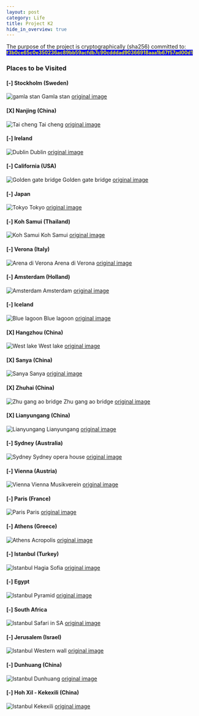 ```yaml
---
layout: post
category: Life
title: Project K2
hide_in_overview: true
---
```


The purpose of the project is cryptographically (sha256) committed to:
<span style="background: blue; color: yellow; font-size: 90%; font-weight: bold; word-wrap: break-word">f3b0ce65c0e350236ac89bb59acfdb7c90cdddad90366918aaa1b67f57ad00d1</span>

### Places to be Visited

#### [-] Stockholm (Sweden)

<img src="{{ site.baseurl }}/images/k2/gamla-stan.jpg" alt="gamla stan"/>
<span class="image-label">Gamla stan <a target="_blank" rel="noopener noreferrer" class="image-label" href="{{ site.baseurl }}/images/k2/gamla-stan.jpg">original image</a></span>

#### [X] Nanjing (China)

<img src="{{ site.baseurl }}/images/k2/taicheng.jpg" alt="Tai cheng"/>
<span class="image-label">Tai cheng <a target="_blank" rel="noopener noreferrer" class="image-label" href="{{ site.baseurl }}/images/k2/taicheng.jpg">original image</a></span>

#### [-] Ireland

<img src="{{ site.baseurl }}/images/k2/dublin.jpg" alt="Dublin"/>
<span class="image-label">Dublin <a target="_blank" rel="noopener noreferrer" class="image-label" href="{{ site.baseurl }}/images/k2/dublin.jpg">original image</a></span>

#### [-] California (USA)

<img src="{{ site.baseurl }}/images/k2/gold-gate-bridge.jpg" alt="Golden gate bridge"/>
<span class="image-label">Golden gate bridge <a target="_blank" rel="noopener noreferrer" class="image-label" href="{{ site.baseurl }}/images/k2/gold-gate-bridge.jpg">original image</a></span>

#### [-] Japan

<img src="{{ site.baseurl }}/images/k2/tokyo.jpg" alt="Tokyo"/>
<span class="image-label">Tokyo <a target="_blank" rel="noopener noreferrer" class="image-label" href="{{ site.baseurl }}/images/k2/tokyo.jpg">original image</a></span>

#### [-] Koh Samui (Thailand)

<img src="{{ site.baseurl }}/images/k2/koh-samui-islands.jpg" alt="Koh Samui"/>
<span class="image-label">Koh Samui <a target="_blank" rel="noopener noreferrer" class="image-label" href="{{ site.baseurl }}/images/k2/koh-samui-islands.jpg">original image</a></span>

#### [-] Verona (Italy)

<img src="{{ site.baseurl }}/images/k2/verona_arena.jpg" alt="Arena di Verona"/>
<span class="image-label">Arena di Verona <a target="_blank" rel="noopener noreferrer" class="image-label" href="{{ site.baseurl }}/images/k2/verona_arena.jpg">original image</a></span>

#### [-] Amsterdam (Holland)

<img src="{{ site.baseurl }}/images/k2/amsterdam.jpg" alt="Amsterdam"/>
<span class="image-label">Amsterdam <a target="_blank" rel="noopener noreferrer" class="image-label" href="{{ site.baseurl }}/images/k2/amsterdam.jpg">original image</a></span>

#### [-] Iceland

<img src="{{ site.baseurl }}/images/k2/blue-lagoon.jpg" alt="Blue lagoon"/>
<span class="image-label">Blue lagoon <a target="_blank" rel="noopener noreferrer" class="image-label" href="{{ site.baseurl }}/images/k2/blue-lagoon.jpg">original image</a></span>


#### [X] Hangzhou (China)

<img src="{{ site.baseurl }}/images/k2/hangzhou.jpg" alt="West lake"/>
<span class="image-label">West lake <a target="_blank" rel="noopener noreferrer" class="image-label" href="{{ site.baseurl }}/images/k2/hangzhou.jpg">original image</a></span>

#### [X] Sanya (China)

<img src="{{ site.baseurl }}/images/k2/sanya.jpg" alt="Sanya"/>
<span class="image-label">Sanya <a target="_blank" rel="noopener noreferrer" class="image-label" href="{{ site.baseurl }}/images/k2/sanya.jpg">original image</a></span>

#### [X] Zhuhai (China)

<img src="{{ site.baseurl }}/images/k2/zhugangao.jpg" alt="Zhu gang ao bridge"/>
<span class="image-label">Zhu gang ao bridge <a target="_blank" rel="noopener noreferrer" class="image-label" href="{{ site.baseurl }}/images/k2/zhugangao.jpg">original image</a></span>

#### [X] Lianyungang (China)

<img src="{{ site.baseurl }}/images/k2/lyg.jpg" alt="Lianyungang"/>
<span class="image-label">Lianyungang <a target="_blank" rel="noopener noreferrer" class="image-label" href="{{ site.baseurl }}/images/k2/lyg.jpg">original image</a></span>

#### [-] Sydney (Australia)

<img src="{{ site.baseurl }}/images/k2/sydney.jpg" alt="Sydney"/>
<span class="image-label">Sydney opera house <a target="_blank" rel="noopener noreferrer" class="image-label" href="{{ site.baseurl }}/images/k2/sydney.jpg">original image</a></span>


#### [-] Vienna (Austria)

<img src="{{ site.baseurl }}/images/k2/musikverein.jpg" alt="Vienna"/>
<span class="image-label">Vienna Musikverein <a target="_blank" rel="noopener noreferrer" class="image-label" href="{{ site.baseurl }}/images/k2/musikverein.jpg">original image</a></span>

#### [-] Paris (France)

<img src="{{ site.baseurl }}/images/k2/paris.jpg" alt="Paris"/>
<span class="image-label">Paris <a target="_blank" rel="noopener noreferrer" class="image-label" href="{{ site.baseurl }}/images/k2/paris.jpg">original image</a></span>

#### [-] Athens (Greece)

<img src="{{ site.baseurl }}/images/k2/athens.jpg" alt="Athens"/>
<span class="image-label">Acropolis <a target="_blank" rel="noopener noreferrer" class="image-label" href="{{ site.baseurl }}/images/k2/athens.jpg">original image</a></span>

#### [-] Istanbul (Turkey)

<img src="{{ site.baseurl }}/images/k2/istanbul.jpg" alt="Istanbul"/>
<span class="image-label">Hagia Sofia <a target="_blank" rel="noopener noreferrer" class="image-label" href="{{ site.baseurl }}/images/k2/istanbul.jpg">original image</a></span>

#### [-] Egypt

<img src="{{ site.baseurl }}/images/k2/egypt.jpg" alt="Istanbul"/>
<span class="image-label">Pyramid <a target="_blank" rel="noopener noreferrer" class="image-label" href="{{ site.baseurl }}/images/k2/egypt.jpg">original image</a></span>

#### [-] South Africa

<img src="{{ site.baseurl }}/images/k2/south-africa-safari.jpg" alt="Istanbul"/>
<span class="image-label">Safari in SA <a target="_blank" rel="noopener noreferrer" class="image-label" href="{{ site.baseurl }}/images/k2/south-africa-safari.jpg">original image</a></span>

#### [-] Jerusalem (Israel)

<img src="{{ site.baseurl }}/images/k2/western-wall.jpg" alt="Istanbul"/>
<span class="image-label">Western wall <a target="_blank" rel="noopener noreferrer" class="image-label" href="{{ site.baseurl }}/images/k2/western-wall.jpg">original image</a></span>

#### [-] Dunhuang (China)

<img src="{{ site.baseurl }}/images/k2/dunhuang.jpg" alt="Istanbul"/>
<span class="image-label">Dunhuang <a target="_blank" rel="noopener noreferrer" class="image-label" href="{{ site.baseurl }}/images/k2/dunhuang.jpg">original image</a></span>

#### [-] Hoh Xil - Kekexili (China)

<img src="{{ site.baseurl }}/images/k2/kekexili.jpg" alt="Istanbul"/>
<span class="image-label">Kekexili <a target="_blank" rel="noopener noreferrer" class="image-label" href="{{ site.baseurl }}/images/k2/kekexili.jpg">original image</a></span>
